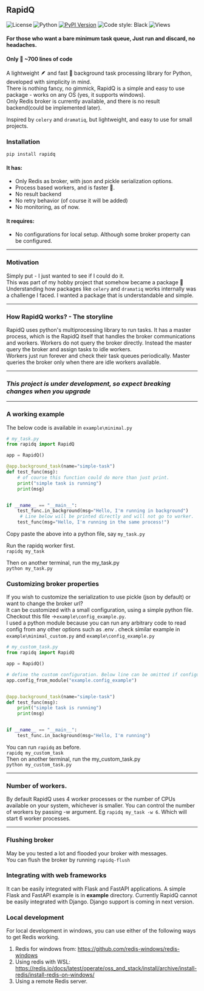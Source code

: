 ## RapidQ
![License](https://img.shields.io/badge/license-BSD3-blue.svg)
![Python](https://img.shields.io/badge/Python-3.10_%7c_3.11_%7c_3.12_%7c_3.13-blue)
[![PyPI Version](https://img.shields.io/pypi/v/RapidQ?style=flat-square?cacheSeconds=3600)](https://pypi.org/project/RapidQ/)
![Code style: Black](https://img.shields.io/badge/code%20style-black-000000.svg)
![Views](https://komarev.com/ghpvc/?username=rapidq&label=Repo+Views)
<!-- [![Download Stats](https://img.shields.io/pypi/dm/rapidq)](https://pypistats.org/packages/rapidq) -->
#### For those who want a bare minimum task queue, Just run and discard, no headaches.
#### Only &#x1F90F; ~700 lines of code
A lightweight &#x1FAB6; and fast &#x1F680; background task processing library for Python, developed with simplicity in mind.<br>
There is nothing fancy, no gimmick, RapidQ is a simple and easy to use package - works on any OS (yes, it supports windows).<br>
Only Redis broker is currently available, and there is no result backend(could be implemented later).<br>

Inspired by `celery` and `dramatiq`, but lightweight, and easy to use for small projects.<br>

### Installation
```
pip install rapidq
```

#### It has: <br>
   - Only Redis as broker, with json and pickle serialization options.
   - Process based workers, and is faster &#x1F680;.
   - No result backend
   - No retry behavior (of course it will be added)
   - No monitoring, as of now.

#### It requires: <br>
   - No configurations for local setup. Although some broker property can be configured.

----------
### Motivation
Simply put - I just wanted to see if I could do it.  <br>
This was part of my hobby project that somehow became a package &#x1F917;<br>
Understanding how packages like `celery` and `dramatiq` works internally was a challenge I faced. I wanted a package that is understandable and simple.<br>

----------
### How RapidQ works? - The storyline
RapidQ uses python's multiprocessing library to run tasks. It has a master process, which is the RapidQ itself that handles the
broker communications and workers. Workers do not query the broker directly. Instead the master query the broker and assign tasks to idle workers.<br>
Workers just run forever and check their task queues periodically. Master queries the broker only when there are idle workers available.

----------
### _This project is under development, so expect breaking changes when you upgrade_

----------
### A working example

The below code is available in `example\minimal.py`
```python
# my_task.py
from rapidq import RapidQ

app = RapidQ()

@app.background_task(name="simple-task")
def test_func(msg):
    # of course this function could do more than just print.
    print("simple task is running")
    print(msg)


if __name__ == "__main__":
    test_func.in_background(msg="Hello, I'm running in background")
     # Line below will be printed directly and will not go to worker.
    test_func(msg="Hello, I'm running in the same process!")
```
Copy paste the above into a python file, say `my_task.py`<br>

Run the rapidq worker first. <br>`rapidq my_task` <br>

Then on another terminal, run the my_task.py <br> `python my_task.py`

### Customizing broker properties
If you wish to customize the serialization to use pickle (json by default) or want to change the broker url?<br>
It can be customized with a small configuration, using a simple python file. Checkout this file ->`example\config_example.py`.<br>
I used a python module because you can run any arbitrary code to read config from any other options such as .env .
check similar example in `example\minimal_custom.py` and `example\config_example.py`
```python
# my_custom_task.py
from rapidq import RapidQ

app = RapidQ()

# define the custom configuration. Below line can be omitted if configuration is not needed.
app.config_from_module("example.config_example")


@app.background_task(name="simple-task")
def test_func(msg):
    print("simple task is running")
    print(msg)


if __name__ == "__main__":
    test_func.in_background(msg="Hello, I'm running")
```

You can run `rapidq` as before. <br>`rapidq my_custom_task` <br>
Then on another terminal, run the my_custom_task.py <br> `python my_custom_task.py`

----------
### Number of workers.
By default RapidQ uses 4 worker processes or the number of CPUs available on your system, whichever is smaller.
You can control the number of workers by passing -w argument.  Eg `rapidq my_task -w 6`. Which will start 6 worker processes.

----------
### Flushing broker
May be you tested a lot and flooded your broker with messages.<br>
You can flush the broker by running `rapidq-flush`

### Integrating with web frameworks
It can be easily integrated with Flask and FastAPI applications. A simple Flask and FastAPI example is in **example** directory.
Currently RapidQ cannot be easily integrated with Django. Django support is coming in next version.

### Local development
For local development in windows, you can use either of the following ways to get Redis working.
1) Redis for windows from: https://github.com/redis-windows/redis-windows
2) Using redis with WSL: https://redis.io/docs/latest/operate/oss_and_stack/install/archive/install-redis/install-redis-on-windows/
3) Using a remote Redis server.
